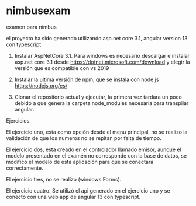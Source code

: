 # nimbusexam
examen para nimbus

el proyecto ha sido generado utilizando asp.net core 3.1, angular version 13 con typescript

1. Instalar AspNetCore 3.1. Para windows es necesario descargar e instalar asp.net core 3.1 desde
https://dotnet.microsoft.com/download
y elegir la versión que es compatible con vs 2019

2. Instalar la ultima versión de npm, que se instala con node.js
https://nodejs.org/es/

3. Clonar el repositorio actual y ejecutar, la primera vez tardara un poco debido a que genera la carpeta node_modules
necesaria para transpilar angular.

Ejercicios.

El ejercicio uno, esta como opción desde el menu principal, no se realizo la validación de que los numeros no se repitan
por falta de tiempo.

El ejercicio dos, esta creado en el controlador llamado emisor, aunque el modelo presentado en el examén no corresponde
con la base de datos, se modifico el modelo de esta aplicación para que se conectara correctamente.

El ejercicio tres, no se realizo (windows Forms).

El ejercicio cuatro. Se utilizó el api generado en el ejercicio uno y se conecto con una web app de angular 13
con typescript.

